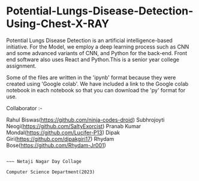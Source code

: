 ﻿# Potential-Lungs-Disease-Detection-Using-Chest-X-RAY

<p>
Potential Lungs Disease Detection is an artificial intelligence-based initiative. For the Model, we employ a deep learning process such as CNN and some advanced variants of CNN, and Python for the back-end. Front end software also uses React and Python.This is a senior year college assignment.

Some of the files are written in the 'ipynb' format because they were created using 'Google colab'. We have included a link to the Google colab notebook in each notebook so that you can download the 'py' format for use.

Collaborator :-

Rahul Biswas(https://github.com/ninja-codes-droid)
Subhrojoyti Neogi(https://github.com/SaltyExorcist)
Pranab Kumar Mondal(https://github.com/Lucifer-P13)
Dipak Giri(https://github.com/dipakgiri17)
Rhydam Bose(https://github.com/Rhydam-Jr001)

												
                                                                                                        ~~~ Netaji Nagar Day Collage
                                                                                                                Computer Science Department(2023)
</p>
